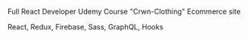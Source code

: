 Full React Developer Udemy Course "Crwn-Clothing" Ecommerce site

React, Redux, Firebase, Sass, GraphQL, Hooks

